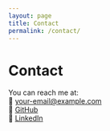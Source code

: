```yaml
---
layout: page
title: Contact
permalink: /contact/
---
```


# Contact
You can reach me at:  
📧 [your-email@example.com](mailto:your-email@example.com)  
🔗 [GitHub](https://github.com/ven0m-hue)  
🔗 [LinkedIn](https://www.linkedin.com/in/your-profile/)  
